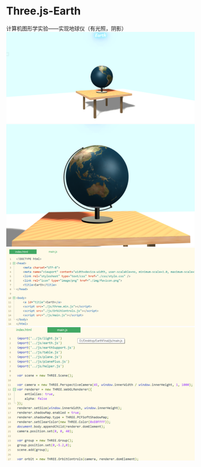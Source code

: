 # Three.js-Earth
计算机图形学实验——实现地球仪（有光照，阴影）
![image](./README/demo1.png)
![image](./README/demo2.png)
![image](./README/code1.png)
![image](./README/code2.png)
